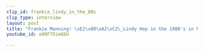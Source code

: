 ```yaml
---
clip_id: frankie_lindy_in_the_80s
clip_type: interview
layout: post
title: "Frankie Manning! \xE2\x80\xA2\xC2\_Lindy Hop in the 1980's in New York!"
youtube_id: e00F7OimG6U

---
```


